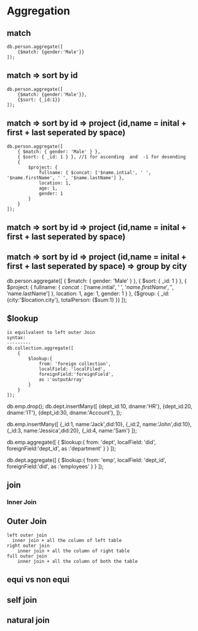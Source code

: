 # Aggregation

## match
    db.person.aggregate([
        {$match: {gender:'Male'}}
    ]);


## match => sort by id

    db.person.aggregate([
        {$match: {gender:'Male'}},
        {$sort: {_id:1}} 
    ]);


##  match => sort by id => project (id,name = inital + first + last seperated by space)
    db.person.aggregate([
        { $match: { gender: 'Male' } },
        { $sort: { _id: 1 } }, //1 for ascending  and  -1 for desending
        {
            $project: {
                fullname: { $concat: ['$name.intial', ' ', '$name.firstName', ' ', '$name.lastName'] },
                location: 1,
                age: 1,
                gender: 1
            }
        }
    ]);


##  match => sort by id => project (id,name = inital + first + last seperated by space)


##  match => sort by id => project (id,name = inital + first + last seperated by space) => group by city
db.person.aggregate([
    { $match: { gender: 'Male' } },
    { $sort: { _id: 1 } },
    {
        $project: {
            fullname: { $concat: ['$name.intial', ' ', '$name.firstName', ' ', '$name.lastName'] },
            location: 1,
            age: 1,
            gender: 1
        }
    },
    {$group: {
        _id:{city:'$location.city'},
        totalPerson: {$sum:1}
    }}
]);



## $lookup 
    is equilvalent to left outer Join
    syntax:
    ---------
    db.collection.aggregate([
        {
            $lookup:{
                from: 'foreign collection',
                localField: 'localFiled',
                foreignField:'foreignField',
                as :'outputArray'
            }
        }
    ]);
			

db.emp.drop();
db.dept.insertMany([
    {dept_id:10, dname:'HR'},
    {dept_id:20, dname:'IT'},
    {dept_id:30, dname:'Account'},
]);

db.emp.insertMany([
    {_id:1, name:'Jack',did:10},
    {_id:2, name:'John',did:10},
    {_id:3, name:'Jessica',did:20},
    {_id:4, name:'Sam'}
]);


db.emp.aggregate([
    {
        $lookup:{
            from: 'dept',
            localField: 'did',
            foreignField:'dept_id',
            as :'department'
        }
    }
]);


db.dept.aggregate([
    {
        $lookup:{
            from: 'emp',
            localField: 'dept_id',
            foreignField:'did',
            as :'employees'
        }
    }
]);




## join
    
### Inner Join


## Outer Join
    left outer join
      inner join + all the column of left table
    right outer join
        inner join + all the column of right table
    full outer join
        inner join + all the column of both the table

## equi  vs non equi

## self join

## natural join
